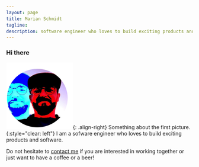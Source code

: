 ```yaml
---
layout: page
title: Marian Schmidt
tagline: 
description: software engineer who loves to build exciting products and software
---
```


### Hi there

![me](/assets/favicons/me.png){: .align-right}
Something about the first picture.
{:style="clear: left"}
I am a sofware engineer who loves to build exciting products and software.

Do not hesitate to [contact me](pages/contact.html) if you are interested in working together or just want to have a coffee or a beer!
